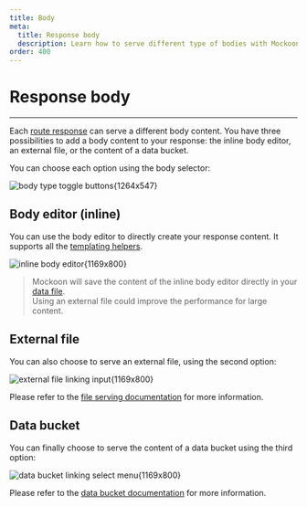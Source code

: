 ```yaml
---
title: Body
meta:
  title: Response body
  description: Learn how to serve different type of bodies with Mockoon, how to use files or databucket to serve realistic dynamic responses
order: 400
---
```


# Response body

---

Each [route response](docs:route-responses/multiple-responses) can serve a different body content. You have three possibilities to add a body content to your response: the inline body editor, an external file, or the content of a data bucket.

You can choose each option using the body selector:

![body type toggle buttons{1264x547}](docs-img:body-type-toggle.png)

## Body editor (inline)

You can use the body editor to directly create your response content. It supports all the [templating helpers](docs:templating/overview).

![inline body editor{1169x800}](docs-img:inline-body-editor.png)

> Mockoon will save the content of the inline body editor directly in your [data file](docs:mockoon-data-files/data-storage-location).  
> Using an external file could improve the performance for large content.

## External file

You can also choose to serve an external file, using the second option:

![external file linking input{1169x800}](docs-img:body-file-serving.png)

Please refer to the [file serving documentation](docs:response-configuration/file-serving) for more information.

## Data bucket

You can finally choose to serve the content of a data bucket using the third option:

![data bucket linking select menu{1169x800}](docs-img:body-data-bucket.png)

Please refer to the [data bucket documentation](docs:data-buckets/overview) for more information.
